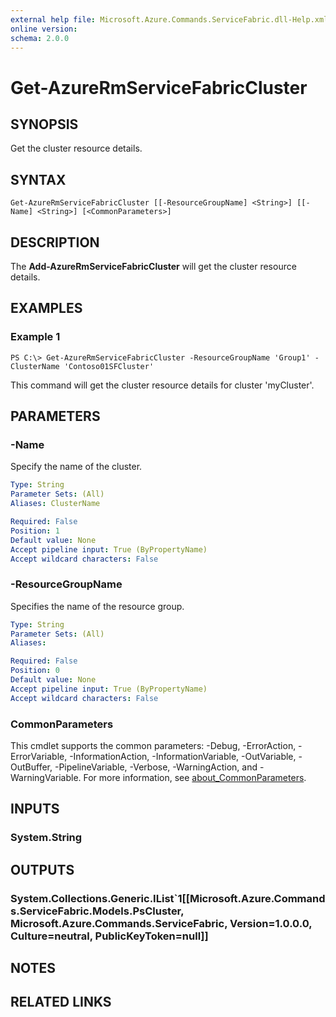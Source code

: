 ```yaml
---
external help file: Microsoft.Azure.Commands.ServiceFabric.dll-Help.xml
online version: 
schema: 2.0.0
---
```


# Get-AzureRmServiceFabricCluster

## SYNOPSIS
Get the cluster resource details.

## SYNTAX

```
Get-AzureRmServiceFabricCluster [[-ResourceGroupName] <String>] [[-Name] <String>] [<CommonParameters>]
```

## DESCRIPTION
The **Add-AzureRmServiceFabricCluster** will get the cluster resource details.

## EXAMPLES

### Example 1
```
PS C:\> Get-AzureRmServiceFabricCluster -ResourceGroupName 'Group1' -ClusterName 'Contoso01SFCluster'
```

This command will get the cluster resource details for cluster 'myCluster'.

## PARAMETERS

### -Name
Specify the name of the cluster.

```yaml
Type: String
Parameter Sets: (All)
Aliases: ClusterName

Required: False
Position: 1
Default value: None
Accept pipeline input: True (ByPropertyName)
Accept wildcard characters: False
```

### -ResourceGroupName
Specifies the name of the resource group.

```yaml
Type: String
Parameter Sets: (All)
Aliases: 

Required: False
Position: 0
Default value: None
Accept pipeline input: True (ByPropertyName)
Accept wildcard characters: False
```

### CommonParameters
This cmdlet supports the common parameters: -Debug, -ErrorAction, -ErrorVariable, -InformationAction, -InformationVariable, -OutVariable, -OutBuffer, -PipelineVariable, -Verbose, -WarningAction, and -WarningVariable. For more information, see [about_CommonParameters](http://go.microsoft.com/fwlink/?LinkID=113216).

## INPUTS

### System.String

## OUTPUTS

### System.Collections.Generic.IList`1[[Microsoft.Azure.Commands.ServiceFabric.Models.PsCluster, Microsoft.Azure.Commands.ServiceFabric, Version=1.0.0.0, Culture=neutral, PublicKeyToken=null]]

## NOTES

## RELATED LINKS


